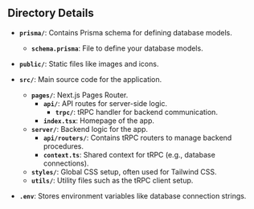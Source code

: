 
## Directory Details

- **`prisma/`**: Contains Prisma schema for defining database models.
  - **`schema.prisma`**: File to define your database models.

- **`public/`**: Static files like images and icons.

- **`src/`**: Main source code for the application.
  - **`pages/`**: Next.js Pages Router.
    - **`api/`**: API routes for server-side logic.
      - **`trpc/`**: tRPC handler for backend communication.
    - **`index.tsx`**: Homepage of the app.
  - **`server/`**: Backend logic for the app.
    - **`api/routers/`**: Contains tRPC routers to manage backend procedures.
    - **`context.ts`**: Shared context for tRPC (e.g., database connections).
  - **`styles/`**: Global CSS setup, often used for Tailwind CSS.
  - **`utils/`**: Utility files such as the tRPC client setup.

- **`.env`**: Stores environment variables like database connection strings.

